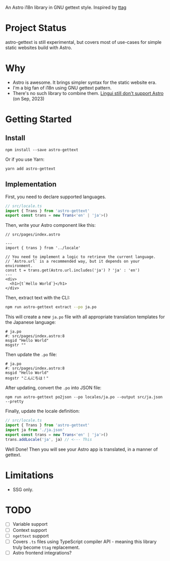 An Astro i18n library in GNU gettext style. Inspired by [ttag](https://ttag.js.org/)

# Project Status

astro-gettext is still experimental, but covers most of use-cases for simple static websites build with Astro.

# Why

- Astro is awesome. It brings simpler syntax for the static website era.
- I'm a big fan of i18n using GNU gettext pattern.
- There's no such library to combine them. [Lingui still don't support Astro](https://github.com/lingui/js-lingui/issues/1640) (on Sep, 2023)

# Getting Started

## Install

```
npm install --save astro-gettext
```

Or if you use Yarn:

```
yarn add astro-gettext
```

## Implementation

First, you need to declare supported languages.

```ts
// src/locale.ts
import { Trans } from 'astro-gettext'
export const trans = new Trans<'en' | 'ja'>()
```

Then, write your Astro component like this:

```astro
// src/pages/index.astro

---
import { trans } from '../locale'

// You need to implement a logic to retrieve the current language.
// `Astro.url` is a recommended way, but it depends on your environment.
const t = trans.get(Astro.url.includes('ja') ? 'ja' : 'en')
---
<div>
  <h1>{t`Hello World`}</h1>
</div>
```

Then, extract text with the CLI:

```sh
npm run astro-gettext extract --po ja.po
```

This will create a new `ja.po` file with all appropriate translation templates for the Japanese language:

```po
# ja.po
#: src/pages/index.astro:8
msgid "Hello World"
msgstr ""
```

Then update the `.po` file:

```po
# ja.po
#: src/pages/index.astro:8
msgid "Hello World"
msgstr "こんにちは！"
```

After updating, convert the `.po` into JSON file:

```
npm run astro-gettext po2json --po locales/ja.po --output src/ja.json --pretty
```

Finally, update the locale definition:

```ts
// src/locale.ts
import { Trans } from 'astro-gettext'
import ja from './ja.json'
export const trans = new Trans<'en' | 'ja'>()
trans.addLocale('ja', ja) // <--- This
```

Well Done! Then you will see your Astro app is translated, in a manner of gettext.

# Limitations

- SSG only.

# TODO

- [ ] Variable support
- [ ] Context support
- [ ] `ngettext` support
- [ ] Covers `.ts` files using TypeScript compiler API - meaning this library truly become `ttag` replacement.
- [ ] Astro frontend integrations?
